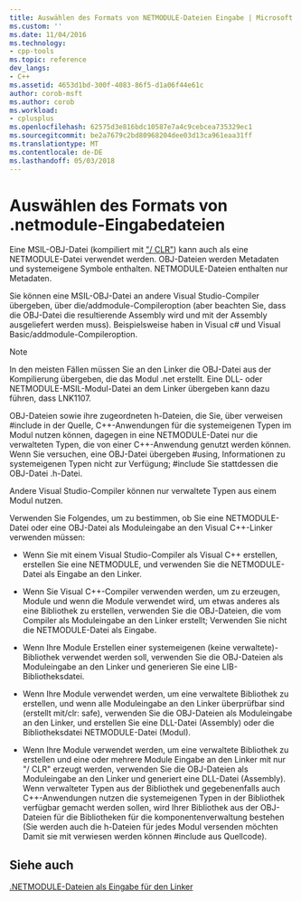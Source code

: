 ```yaml
---
title: Auswählen des Formats von NETMODULE-Dateien Eingabe | Microsoft Docs
ms.custom: ''
ms.date: 11/04/2016
ms.technology:
- cpp-tools
ms.topic: reference
dev_langs:
- C++
ms.assetid: 4653d1bd-300f-4083-86f5-d1a06f44e61c
author: corob-msft
ms.author: corob
ms.workload:
- cplusplus
ms.openlocfilehash: 62575d3e816bdc10587e7a4c9cebcea735329ec1
ms.sourcegitcommit: be2a7679c2bd80968204dee03d13ca961eaa31ff
ms.translationtype: MT
ms.contentlocale: de-DE
ms.lasthandoff: 05/03/2018
---
```

# <a name="choosing-the-format-of-netmodule-input-files"></a>Auswählen des Formats von .netmodule-Eingabedateien
Eine MSIL-OBJ-Datei (kompiliert mit ["/ CLR"](../../build/reference/clr-common-language-runtime-compilation.md)) kann auch als eine NETMODULE-Datei verwendet werden.  OBJ-Dateien werden Metadaten und systemeigene Symbole enthalten.  NETMODULE-Dateien enthalten nur Metadaten.  
  
 Sie können eine MSIL-OBJ-Datei an andere Visual Studio-Compiler übergeben, über die/addmodule-Compileroption (aber beachten Sie, dass die OBJ-Datei die resultierende Assembly wird und mit der Assembly ausgeliefert werden muss).  Beispielsweise haben in Visual c# und Visual Basic/addmodule-Compileroption.  
  
> [!NOTE]
>  In den meisten Fällen müssen Sie an den Linker die OBJ-Datei aus der Kompilierung übergeben, die das Modul .net erstellt.  Eine DLL- oder NETMODULE-MSIL-Modul-Datei an dem Linker übergeben kann dazu führen, dass LNK1107.  
  
 OBJ-Dateien sowie ihre zugeordneten h-Dateien, die Sie, über verweisen #include in der Quelle, C++-Anwendungen für die systemeigenen Typen im Modul nutzen können, dagegen in eine NETMODULE-Datei nur die verwalteten Typen, die von einer C++-Anwendung genutzt werden können.  Wenn Sie versuchen, eine OBJ-Datei übergeben #using, Informationen zu systemeigenen Typen nicht zur Verfügung; #include Sie stattdessen die OBJ-Datei .h-Datei.  
  
 Andere Visual Studio-Compiler können nur verwaltete Typen aus einem Modul nutzen.  
  
 Verwenden Sie Folgendes, um zu bestimmen, ob Sie eine NETMODULE-Datei oder eine OBJ-Datei als Moduleingabe an den Visual C++-Linker verwenden müssen:  
  
-   Wenn Sie mit einem Visual Studio-Compiler als Visual C++ erstellen, erstellen Sie eine NETMODULE, und verwenden Sie die NETMODULE-Datei als Eingabe an den Linker.  
  
-   Wenn Sie Visual C++-Compiler verwenden werden, um zu erzeugen, Module und wenn die Module verwendet wird, um etwas anderes als eine Bibliothek zu erstellen, verwenden Sie die OBJ-Dateien, die vom Compiler als Moduleingabe an den Linker erstellt; Verwenden Sie nicht die NETMODULE-Datei als Eingabe.  
  
-   Wenn Ihre Module Erstellen einer systemeigenen (keine verwaltete)-Bibliothek verwendet werden soll, verwenden Sie die OBJ-Dateien als Moduleingabe an den Linker und generieren Sie eine LIB-Bibliotheksdatei.  
  
-   Wenn Ihre Module verwendet werden, um eine verwaltete Bibliothek zu erstellen, und wenn alle Moduleingabe an den Linker überprüfbar sind (erstellt mit/clr: safe), verwenden Sie die OBJ-Dateien als Moduleingabe an den Linker, und erstellen Sie eine DLL-Datei (Assembly) oder die Bibliotheksdatei NETMODULE-Datei (Modul).  
  
-   Wenn Ihre Module verwendet werden, um eine verwaltete Bibliothek zu erstellen und eine oder mehrere Module Eingabe an den Linker mit nur "/ CLR" erzeugt werden, verwenden Sie die OBJ-Dateien als Moduleingabe an den Linker und generiert eine DLL-Datei (Assembly).  Wenn verwalteter Typen aus der Bibliothek und gegebenenfalls auch C++-Anwendungen nutzen die systemeigenen Typen in der Bibliothek verfügbar gemacht werden sollen, wird Ihrer Bibliothek aus der OBJ-Dateien für die Bibliotheken für die komponentenverwaltung bestehen (Sie werden auch die h-Dateien für jedes Modul versenden möchten Damit sie mit verwiesen werden können #include aus Quellcode).  
  
## <a name="see-also"></a>Siehe auch  
 [.NETMODULE-Dateien als Eingabe für den Linker](../../build/reference/netmodule-files-as-linker-input.md)